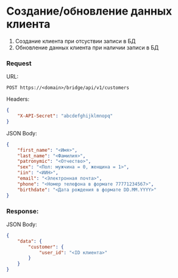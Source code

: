 # Создание/обновление данных клиента

1) Создание клиента при отсуствии записи в БД
2) Обновление данных клиента при наличии записи в БД

### Request

URL:
```
POST https://<domain>/bridge/api/v1/customers
```

Headers:
```json
{
    "X-API-Secret": "abcdefghijklmnopq"
}
```

JSON Body:
```json
{
    "first_name": "<Имя>",
    "last_name": "<Фамилия>",
    "patronymic": "<Отчество>",
    "sex": "<Пол: мужчина = 0, женщина = 1>",
    "iin": "<ИИН>",
    "email": "<Электронная почта>",
    "phone": "<Номер телефона в формате 77771234567>",
    "birthdate": "<Дата рождения в формате DD.MM.YYYY>"
}
```

### Response:

JSON Body:
```json
{
    "data": {
        "customer": {
            "user_id": "<ID клиента>"
        }
    }
}
```
